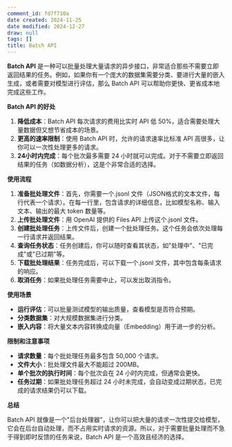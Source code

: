 ```yaml
---
comment_id: fd7f710a
date created: 2024-11-25
date modified: 2024-12-27
draw: null
tags: []
title: Batch API
---
```

**Batch API** 是一种可以批量处理大量请求的异步接口，非常适合那些不需要立即返回结果的任务。例如，如果你有一个庞大的数据集需要分类、要进行大量的嵌入生成，或者需要对模型进行评估，那么 Batch API 可以帮助你更快、更省成本地完成这些工作。

  

**Batch API 的好处**

  

1. **降低成本**：Batch API 每次请求的费用比实时 API 低 50%，适合需要处理大量数据但又想节省成本的场景。
2. **更高的速率限制**：使用 Batch API 时，允许的请求速率比标准 API 高很多，让你可以一次性处理更多的请求。
3. **24小时内完成**：每个批次最多需要 24 小时就可以完成。对于不需要立即返回结果的任务（如数据分析），这是个非常合适的选择。

  

**使用流程**

  

1. **准备批处理文件**：首先，你需要一个.jsonl 文件（JSON格式的文本文件，每行代表一个请求）。在每一行里，包含请求的详细信息，比如模型名称、输入文本、输出的最大 token 数量等。
2. **上传批处理文件**：用 OpenAI 提供的 Files API 上传这个.jsonl 文件。
3. **创建批处理任务**：上传文件后，创建一个批处理任务。这个任务会依次处理每一行请求并返回结果。
4. **查询任务状态**：任务创建后，你可以随时查看其状态，如"处理中"、"已完成"或"已过期"等。
5. **下载批处理结果**：任务完成后，可以下载一个.jsonl 文件，其中包含每条请求的响应。
6. **取消任务**：如果批处理任务需要中止，可以发出取消指令。

  

**使用场景**
- **运行评估**：可以批量测试模型的输出质量，查看模型是否符合预期。
- **分类数据集**：对大规模数据集进行分类。
- **嵌入内容**：将大量文本内容转换成向量（Embedding）用于进一步的分析。

  

**限制和注意事项**

  

- **请求数量**：每个批处理任务最多包含 50,000 个请求。
- **文件大小**：批处理文件最大不能超过 200MB。
- **单个批次的执行时间**：每个批次会在 24 小时内完成，但通常会更快。
- **任务过期**：如果批处理任务超过 24 小时未完成，会自动变成过期状态，已完成的请求结果仍可以下载。

  

**总结**

  

Batch API 就像是一个"后台处理器"，让你可以把大量的请求一次性提交给模型，它会在后台自动处理，而不占用实时请求的资源。所以，对于需要批量处理而不急于得到即时反馈的任务来说，Batch API 是一个高效且经济的选择。

```Java

```
